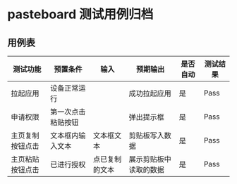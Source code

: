 # pasteboard 测试用例归档

## 用例表

|测试功能|预置条件|输入|预期输出|是否自动|测试结果|
|--------------------------------|--------------------------------|--------------------------------|--------------------------------|--------------------------------|--------------------------------|
|拉起应用|	设备正常运行|		|成功拉起应用|是|Pass|
|申请权限|	第一次点击粘贴按钮|		|弹出提示框|是|Pass|
|主页复制按钮点击|	文本框内输入文本|	文本框文本|	剪贴板写入数据|是|Pass|
|主页粘贴按钮点击|	已进行授权|   点已复制的文本|  展示剪贴板中读取的数据|是|Pass|
